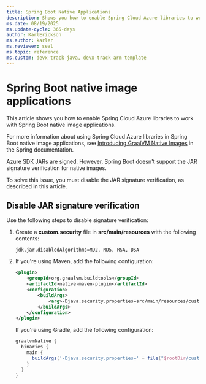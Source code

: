 ```yaml
---
title: Spring Boot Native Applications
description: Shows you how to enable Spring Cloud Azure libraries to work with Spring Boot native image applications.
ms.date: 08/19/2025
ms.update-cycle: 365-days
author: KarlErickson
ms.author: karler
ms.reviewer: seal
ms.topic: reference
ms.custom: devx-track-java, devx-track-arm-template
---
```


# Spring Boot native image applications

This article shows you how to enable Spring Cloud Azure libraries to work with Spring Boot native image applications.

For more information about using Spring Cloud Azure libraries in Spring Boot native image applications, see [Introducing GraalVM Native Images](https://docs.spring.io/spring-boot/reference/packaging/native-image/introducing-graalvm-native-images.html) in the Spring documentation.

Azure SDK JARs are signed. However, Spring Boot doesn't support the JAR signature verification for native images.

To solve this issue, you must disable the JAR signature verification, as described in this article.

## Disable JAR signature verification

Use the following steps to disable signature verification:

1. Create a **custom.security** file in **src/main/resources** with the following contents:

   ```
   jdk.jar.disabledAlgorithms=MD2, MD5, RSA, DSA
   ```

1. If you're using Maven, add the following configuration:

   ```xml
   <plugin>
       <groupId>org.graalvm.buildtools</groupId>
       <artifactId>native-maven-plugin</artifactId>
       <configuration>
           <buildArgs>
               <arg>-Djava.security.properties=src/main/resources/custom.security</arg>
           </buildArgs>
       </configuration>
   </plugin>
   ```

   If you're using Gradle, add the following configuration:

   ```groovy
   graalvmNative {
     binaries {
       main {
         buildArgs('-Djava.security.properties=' + file("$rootDir/custom.security").absolutePath)
       }
     }
   }
   ```
